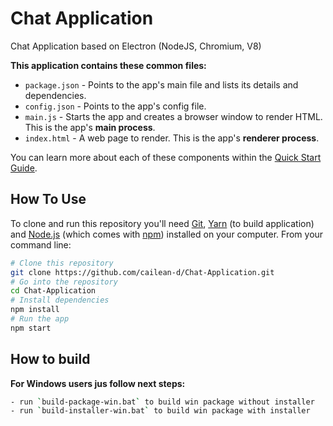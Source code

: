 # Chat Application

Chat Application based on Electron (NodeJS, Chromium, V8)

**This application contains these common files:**

- `package.json` - Points to the app's main file and lists its details and dependencies.
- `config.json` - Points to the app's config file.
- `main.js` - Starts the app and creates a browser window to render HTML. This is the app's **main process**.
- `index.html` - A web page to render. This is the app's **renderer process**.

You can learn more about each of these components within the [Quick Start Guide](http://electron.atom.io/docs/tutorial/quick-start).

## How To Use

To clone and run this repository you'll need [Git](https://git-scm.com), [Yarn](https://yarnpkg.com/lang/en/) (to build application) and [Node.js](https://nodejs.org/en/download/) (which comes with [npm](http://npmjs.com)) installed on your computer. From your command line:

```bash
# Clone this repository
git clone https://github.com/cailean-d/Chat-Application.git
# Go into the repository
cd Chat-Application
# Install dependencies
npm install
# Run the app
npm start
```

## How to build

**For Windows users jus follow next steps:**
```bash
- run `build-package-win.bat` to build win package without installer
- run `build-installer-win.bat` to build win package with installer
```
